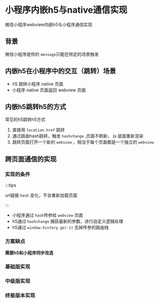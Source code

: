 # 小程序内嵌h5与native通信实现

微信小程序webview内嵌h5与小程序通信实现

## 背景

微信小程序提供的 `message`只能在特定的场景触发

## 内嵌h5在小程序中的交互（跳转）场景

- h5 跳转小程序 native 页面
- 小程序 native 页面返回 webview 页面

## 内嵌h5跳转h5的方式

常见的h5跳转h5方式

1. 直接用 `location.href` 跳转
2. 通过路由hash跳转，触发 `hashchange` ,页面不刷新， js 层面重新渲染
3. 跳转页面打开一个新的 `webview` ，相当于每个页面都是一个独立的 `webview`


## 跨页面通信的实现

### 实现的条件

:::tips

url链接 `hash` 变化，不会重新加载页面

:::

- 小程序通过 `hash`传参给 `webview` 页面
- h5通过 `hashchange` 捕获最新的参数，进行自定义逻辑处理
- h5通过 `window.history.go(-1)` 去掉传参的路由栈

### 方案缺点

**需要h5和小程序同步改造**

### 基础版实现

### 中级版实现

### 终极版本实现
